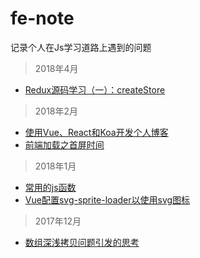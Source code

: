 # fe-note
记录个人在Js学习道路上遇到的问题
> 2018年4月
  
  - <a href="https://github.com/mvpzx/fe-note/issues/8">Redux源码学习（一）：createStore</a>

> 2018年2月
  
  - <a href="https://github.com/mvpzx/fe-note/issues/6">使用Vue、React和Koa开发个人博客</a>
  - <a href="https://github.com/mvpzx/fe-note/issues/5">前端加载之首屏时间</a>

> 2018年1月

  - <a href="https://github.com/mvpzx/fe-note/issues/4">常用的js函数</a>
  - <a href="https://github.com/mvpzx/fe-note/issues/2">Vue配置svg-sprite-loader以使用svg图标</a>
  
> 2017年12月

  - <a href="https://github.com/mvpzx/fe-note/issues/1">数组深浅拷贝问题引发的思考</a>

